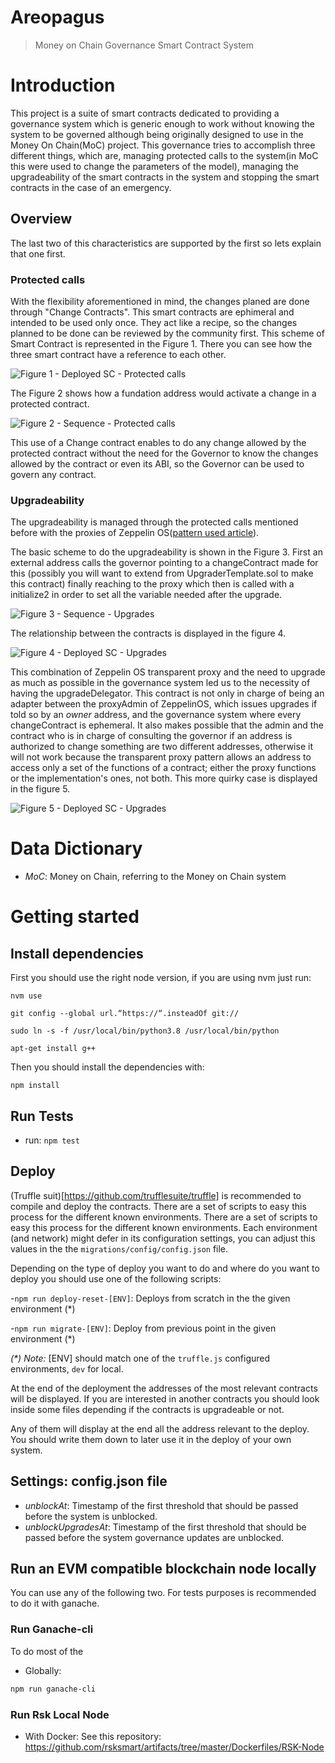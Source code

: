 # Areopagus

> Money on Chain Governance Smart Contract System

# Introduction

This project is a suite of smart contracts dedicated to providing a governance system which is generic enough to work without knowing the system to be governed although being originally designed to use in the Money On Chain(MoC) project. This governance tries to accomplish three different things, which are, managing protected calls to the system(in MoC this were used to change the parameters of the model), managing the upgradeability of the smart contracts in the system and stopping the smart contracts in the case of an emergency.

## Overview

The last two of this characteristics are supported by the first so lets explain that one first.

### Protected calls

With the flexibility aforementioned in mind, the changes planed are done through "Change Contracts". This smart contracts are ephimeral and intended to be used only once. They act like a recipe, so the changes planned to be done can be reviewed by the community first. This scheme of Smart Contract is represented in the Figure 1. There you can see how the three smart contract have a reference to each other.

![Figure 1 - Deployed SC - Protected calls](./docs/Deployed_SC_Basic_Protected_calls.jpg)

The Figure 2 shows how a fundation address would activate a change in a protected contract.

![Figure 2 - Sequence - Protected calls](./docs/Sequence_Basic_Protected_Calls.jpg)

This use of a Change contract enables to do any change allowed by the protected contract without the need for the Governor to know the changes allowed by the contract or even its ABI, so the Governor can be used to govern any contract.

### Upgradeability

The upgradeability is managed through the protected calls mentioned before with the proxies of Zeppelin OS([pattern used article](https://docs.zeppelinos.org/docs/pattern.html)).

The basic scheme to do the upgradeability is shown in the Figure 3. First an external address calls the governor pointing to a changeContract made for this (possibly you will want to extend from UpgraderTemplate.sol to make this contract) finally reaching to the proxy which then is called with a initialize2 in order to set all the variable needed after the upgrade.

![Figure 3 - Sequence - Upgrades](./docs/Sequence_Upgrades.jpg)

The relationship between the contracts is displayed in the figure 4.

![Figure 4 - Deployed SC - Upgrades](./docs/Deployed_SC_Upgrades.jpg)

This combination of Zeppelin OS transparent proxy and the need to upgrade as much as possible in the governance system led us to the necessity of having the upgradeDelegator. This contract is not only in charge of being an adapter between the proxyAdmin of ZeppelinOS, which issues upgrades if told so by an _owner_ address, and the governance system where every changeContract is ephemeral. It also makes possible that the admin and the contract who is in charge of consulting the governor if an address is authorized to change something are two different addresses, otherwise it will not work because the transparent proxy pattern allows an address to access only a set of the functions of a contract; either the proxy functions or the implementation's ones, not both. This more quirky case is displayed in the figure 5.

![Figure 5 - Deployed SC - Upgrades](./docs/Sequence_Upgrade_Governance.jpg)

# Data Dictionary

- _MoC_: Money on Chain, referring to the Money on Chain system

# Getting started

## Install dependencies

First you should use the right node version, if you are using nvm just run: 

`nvm use`

`git config --global url.“https://“.insteadOf git://`

`sudo ln -s -f /usr/local/bin/python3.8 /usr/local/bin/python`

`apt-get install g++`

Then you should install the dependencies with:

`npm install`

## Run Tests

- run: `npm test`

## Deploy

(Truffle suit)[https://github.com/trufflesuite/truffle] is recommended to compile and deploy the contracts. There are a set of scripts to easy this process for the different known environments. There are a set of scripts to easy this process for the different known environments. Each environment (and network) might defer in its configuration settings, you can adjust this values in the the `migrations/config/config.json` file.

Depending on the type of deploy you want to do and where do you want to deploy you should use one of the following scripts:

-`npm run deploy-reset-[ENV]`: Deploys from scratch in the the given environment (*)

-`npm run migrate-[ENV]`: Deploy from previous point in the given environment (*)

 _(*) Note:_ [ENV] should match one of the `truffle.js` configured environments, `dev` for local.

At the end of the deployment the addresses of the most relevant contracts will be displayed. If you are interested in another contracts you should look inside some files depending if the contracts is upgradeable or not.

Any of them will display at the end all the address relevant to the deploy. You should write them down to later use it in the deploy of your own system.

## Settings: config.json file

- _unblockAt_: Timestamp of the first threshold that should be passed before the system is unblocked.
- _unblockUpgradesAt_: Timestamp of the first threshold that should be passed before the system governance updates are unblocked.

## Run an EVM compatible blockchain node locally

You can use any of the following two. For tests purposes is recommended to do it with ganache.

### Run Ganache-cli

To do most of the

- Globally:

```sh
npm run ganache-cli
```

### Run Rsk Local Node

- With Docker:
  See this repository: https://github.com/rsksmart/artifacts/tree/master/Dockerfiles/RSK-Node

